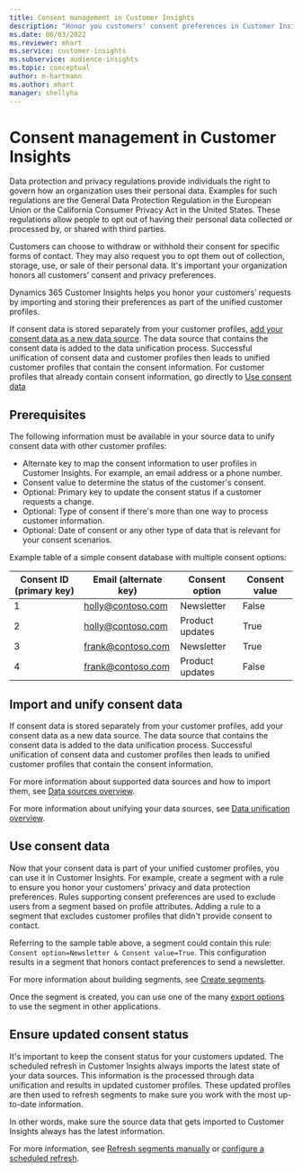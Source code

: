 ```yaml
---
title: Consent management in Customer Insights
description: "Honor you customers' consent preferences in Customer Insights by importing consent data."
ms.date: 06/03/2022
ms.reviewer: mhart
ms.service: customer-insights
ms.subservice: audience-insights
ms.topic: conceptual
author: m-hartmann
ms.author: mhart
manager: shellyha
---
```


# Consent management in Customer Insights

Data protection and privacy regulations provide individuals the right to govern how an organization uses their personal data. Examples for such regulations are the General Data Protection Regulation in the European Union or the California Consumer Privacy Act in the United States. These regulations allow people to opt out of having their personal data collected or processed by, or shared with third parties.  

Customers can choose to withdraw or withhold their consent for specific forms of contact. They may also request you to opt them out of collection, storage, use, or sale of their personal data. It's important your organization honors all customers’ consent and privacy preferences.  

Dynamics 365 Customer Insights helps you honor your customers’ requests by importing and storing their preferences as part of the unified customer profiles.

If consent data is stored separately from your customer profiles, [add your consent data as a new data source](#import-unify-consent-data). The data source that contains the consent data is added to the data unification process. Successful unification of consent data and customer profiles then leads to unified customer profiles that contain the consent information. For customer profiles that already contain consent information, go directly to [Use consent data](#use-consent-data)

## Prerequisites

The following information must be available in your source data to unify consent data with other customer profiles:

- Alternate key to map the consent information to user profiles in Customer Insights. For example, an email address or a phone number.
- Consent value to determine the status of the customer's consent.
- Optional: Primary key to update the consent status if a customer requests a change.
- Optional: Type of consent if there's more than one way to process customer information.
- Optional: Date of consent or any other type of data that is relevant for your consent scenarios.

Example table of a simple consent database with multiple consent options: 

|Consent ID (primary key)   |Email (alternate key)  |Consent option  |Consent value  |
|---------|---------|---------|---------|
|1    |  holly@contoso.com       |  Newsletter       |  False       |
|2    |  holly@contoso.com       |  Product updates       |  True       |
|3    |  frank@contoso.com       |  Newsletter       | True        |
|4    |  frank@contoso.com       |  Product updates       |  False       |

## Import and unify consent data

If consent data is stored separately from your customer profiles, add your consent data as a new data source. The data source that contains the consent data is added to the data unification process. Successful unification of consent data and customer profiles then leads to unified customer profiles that contain the consent information.

For more information about supported data sources and how to import them, see [Data sources overview](data-sources.md).

For more information about unifying your data sources, see [Data unification overview](data-unification.md).

## Use consent data

Now that your consent data is part of your unified customer profiles, you can use it in Customer Insights. For example, create a segment with a rule to ensure you honor your customers’ privacy and data protection preferences. Rules supporting consent preferences are used to exclude users from a segment based on profile attributes. Adding a rule to a segment that excludes customer profiles that didn't provide consent to contact.

Referring to the sample table above, a segment could contain this rule: `Consent option=Newsletter & Consent value=True`. This configuration results in a segment that honors contact preferences to send a newsletter.

For more information about building segments, see [Create segments](segment-builder.md).

Once the segment is created, you can use one of the many [export options](export-destinations.md) to use the segment in other applications. 

## Ensure updated consent status

It's important to keep the consent status for your customers updated. The scheduled refresh in Customer Insights always imports the latest state of your data sources. This information is the processed through data unification and results in updated customer profiles. These updated profiles are then used to refresh segments to make sure you work with the most up-to-date information.

In other words, make sure the source data that gets imported to Customer Insights always has the latest information.

For more information, see [Refresh segments manually](segments.md#refresh-segments) or [configure a scheduled refresh](system.md#schedule-tab).
